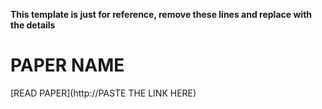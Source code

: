 **This template is just for reference, remove these lines and replace with the details**

# PAPER NAME

[READ PAPER](http://PASTE THE LINK HERE)